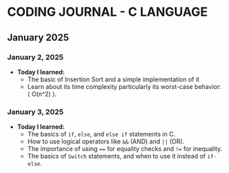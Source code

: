 # CODING JOURNAL - C LANGUAGE

## January 2025
### January 2, 2025
- **Today I learned:** 
  - The basic of Insertion Sort and a simple implementation of it
  - Learn about its time complexity particularly its worst-case behavior: \( O(n^2) \).

### January 3, 2025
- **Today I learned:** 
  - The basics of `if`, `else`, and `else if` statements in C.
  - How to use logical operators like `&&` (AND) and `||` (OR).
  - The importance of using `==` for equality checks and `!=` for inequality.
  - The basics of `Switch` statements, and when to use it instead of `if-else`.


